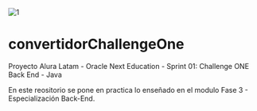 ![1](https://app.aluracursos.com/assets/images/logos/logo-aluraespanhol.svg)

# convertidorChallengeOne
Proyecto Alura Latam - Oracle Next Education - Sprint 01: Challenge ONE
Back End - Java

En este reositorio se pone en practica lo enseñado en el modulo Fase 3 - Especialización Back-End.
